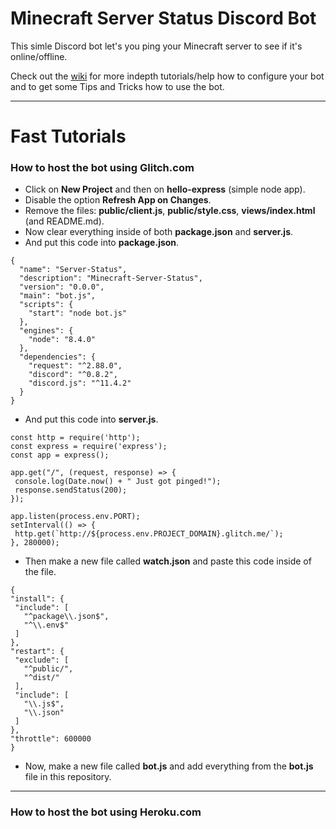# Minecraft Server Status Discord Bot

This simle Discord bot let's you ping your Minecraft server to see if it's online/offline.

Check out the [wiki](https://github.com/TheCactusMonkey/MinecraftServer-DiscordBot/wiki) for more indepth tutorials/help how to configure your bot and to get some Tips and Tricks how to use the bot.


***


# Fast Tutorials

### How to host the bot using Glitch.com

* Click on **New Project** and then on **hello-express** (simple node app).
* Disable the option **Refresh App on Changes**.
* Remove the files: **public/client.js**, **public/style.css**, **views/index.html** (and README.md).
* Now clear everything inside of both **package.json** and **server.js**.
* And put this code into **package.json**.
```
{
  "name": "Server-Status",
  "description": "Minecraft-Server-Status",
  "version": "0.0.0",
  "main": "bot.js",
  "scripts": {
    "start": "node bot.js"
  },
  "engines": {
    "node": "8.4.0"
  },
  "dependencies": {
    "request": "^2.88.0",
    "discord": "^0.8.2",
    "discord.js": "^11.4.2"
  }
}
```
* And put this code into **server.js**.
```
const http = require('http');
const express = require('express');
const app = express();

app.get("/", (request, response) => {
 console.log(Date.now() + " Just got pinged!");
 response.sendStatus(200);
});

app.listen(process.env.PORT);
setInterval(() => {
 http.get(`http://${process.env.PROJECT_DOMAIN}.glitch.me/`);
}, 280000);
```
* Then make a new file called **watch.json** and paste this code inside of the file.
```
{
"install": {
 "include": [
   "^package\\.json$",
   "^\\.env$"
 ]
},
"restart": {
 "exclude": [
   "^public/",
   "^dist/"
 ],
 "include": [
   "\\.js$",
   "\\.json"
 ]
},
"throttle": 600000
}
```
* Now, make a new file called **bot.js** and add everything from the **bot.js** file in this repository.

***

### How to host the bot using Heroku.com
